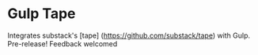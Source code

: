 # Gulp Tape

Integrates substack's [tape] (https://github.com/substack/tape) with Gulp. Pre-release! Feedback welcomed
